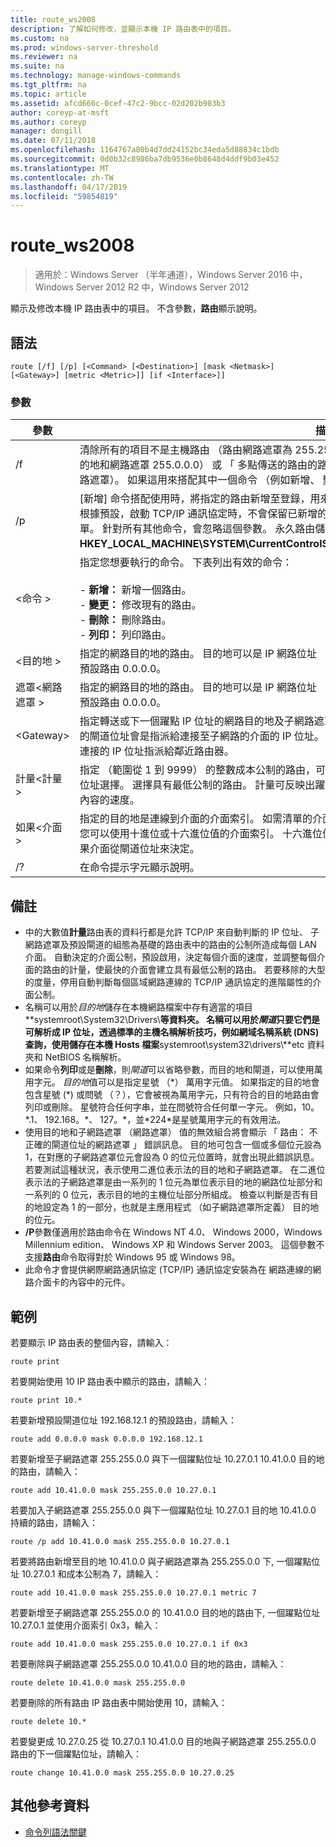 ```yaml
---
title: route_ws2008
description: 了解如何修改，並顯示本機 IP 路由表中的項目。
ms.custom: na
ms.prod: windows-server-threshold
ms.reviewer: na
ms.suite: na
ms.technology: manage-windows-commands
ms.tgt_pltfrm: na
ms.topic: article
ms.assetid: afcd666c-0cef-47c2-9bcc-02d202b983b3
author: coreyp-at-msft
ms.author: coreyp
manager: dongill
ms.date: 07/11/2018
ms.openlocfilehash: 1164767a80b4d7dd24152bc34eda5d88834c1bdb
ms.sourcegitcommit: 0d0b32c8986ba7db9536e0b8648d4ddf9b03e452
ms.translationtype: MT
ms.contentlocale: zh-TW
ms.lasthandoff: 04/17/2019
ms.locfileid: "59854819"
---
```

# <a name="routews2008"></a>route_ws2008

>適用於：Windows Server （半年通道），Windows Server 2016 中，Windows Server 2012 R2 中，Windows Server 2012

顯示及修改本機 IP 路由表中的項目。 不含參數，**路由**顯示說明。   

## <a name="syntax"></a>語法  
```  
route [/f] [/p] [<Command> [<Destination>] [mask <Netmask>] [<Gateway>] [metric <Metric>]] [if <Interface>]]  
```  

### <a name="parameters"></a>參數  

|參數|描述|  
|-------|--------|  
|/f|清除所有的項目不是主機路由 （路由網路遮罩為 255.255.255.255） 」、 「 回送網路路由 （127.0.0.0 的目的地和網路遮罩 255.0.0.0） 或 「 多點傳送的路由的路由表，目的地為 224.0.0.0 （路由和 240.0.0.0 的網路遮罩）。 如果這用來搭配其中一個命令 （例如新增、 變更或刪除），資料表就會清除之前執行命令。|  
|/p|[新增] 命令搭配使用時，將指定的路由新增至登錄，用來初始化 IP 路由表，每次啟動時的 TCP/IP 通訊協定。 根據預設，啟動 TCP/IP 通訊協定時，不會保留已新增的路由。 列印命令搭配使用時，會顯示持續性的路由清單。 針對所有其他命令，會忽略這個參數。 永久路由儲存在登錄位置**HKEY_LOCAL_MACHINE\SYSTEM\CurrentControlSet\Services\Tcpip\Parameters\PersistentRoutes**。|  
|\<命令 >|指定您想要執行的命令。 下表列出有效的命令：<br /><br />-   **新增：** 新增一個路由。<br />-   **變更：** 修改現有的路由。<br />-   **刪除：** 刪除路由。<br />-   **列印：** 列印路由。|  
|\<目的地 >|指定的網路目的地的路由。 目的地可以是 IP 網路位址 （網路位址的主機位元會設為 0）、 主機路由，IP 位址或預設路由 0.0.0.0。|  
|遮罩\<網路遮罩 >|指定的網路目的地的路由。 目的地可以是 IP 網路位址 （網路位址的主機位元會設為 0）、 主機路由，IP 位址或預設路由 0.0.0.0。|  
|\<Gateway>|指定轉送或下一個躍點 IP 位址的網路目的地及子網路遮罩所定義的位址會連線到其中。 本機連接的子網路路由的閘道位址會是指派給連接至子網路的介面的 IP 位址。 遠端路由，都可以跨一或多個路由器的閘道位址是直接連接的 IP 位址指派給鄰近路由器。|  
|計量\<計量 >|指定 （範圍從 1 到 9999） 的整數成本公制的路由，可在多個路由的路由表中最緊密符合 轉送的封包的目的地位址選擇。 選擇具有最低公制的路由。 計量可反映出躍點數目、 路徑、 路徑可靠性、 路徑輸送量或系統管理內容的速度。|  
|如果\<介面 >|指定的目的地是連線到介面的介面索引。 如需清單的介面和其對應的介面索引，使用 route print 命令的顯示。 您可以使用十進位或十六進位值的介面索引。 十六進位值，如前面以 0x 的十六進位數字。 當省略參數時，如果介面從閘道位址來決定。|  
|/?|在命令提示字元顯示說明。|  

## <a name="remarks"></a>備註  
-   中的大數值**計量**路由表的資料行都是允許 TCP/IP 來自動判斷的 IP 位址、 子網路遮罩及預設閘道的組態為基礎的路由表中的路由的公制所造成每個 LAN 介面。 自動決定的介面公制，預設啟用，決定每個介面的速度，並調整每個介面的路由的計量，使最快的介面會建立具有最低公制的路由。 若要移除的大型的度量，停用自動判斷每個區域網路連線的 TCP/IP 通訊協定的進階屬性的介面公制。  
-   名稱可以用於*目的地*儲存在本機網路檔案中存有適當的項目**systemroot\System32\Drivers\\**等資料夾。 名稱可以用於*閘道*只要它們是可解析成 IP 位址，透過標準的主機名稱解析技巧，例如網域名稱系統 (DNS) 查詢，使用儲存在本機 Hosts 檔案**systemroot\system32\drivers\\**etc 資料夾和 NetBIOS 名稱解析。  
-   如果命令**列印**或是**刪除**，則*閘道*可以省略參數，而目的地和閘道，可以使用萬用字元。 *目的地*值可以是指定星號 （*） 萬用字元值。 如果指定的目的地會包含星號 (\*) 或問號 （？），它會被視為萬用字元，只有符合的目的地路由會列印或刪除。 星號符合任何字串，並在問號符合任何單一字元。 例如，10。\*.1、 192.168。\*、 127。\*，並\*224\*是星號萬用字元的有效用法。  
-   使用目的地和子網路遮罩 （網路遮罩） 值的無效組合將會顯示 「 路由： 不正確的閘道位址的網路遮罩 」 錯誤訊息。 目的地可包含一個或多個位元設為 1，在對應的子網路遮罩位元會設為 0 的位元位置時，就會出現此錯誤訊息。 若要測試這種狀況，表示使用二進位表示法的目的地和子網路遮罩。 在二進位表示法的子網路遮罩是由一系列的 1 位元為單位表示目的地的網路位址部分和一系列的 0 位元，表示目的地的主機位址部分所組成。 檢查以判斷是否有目的地設定為 1 的一部分，也就是主應用程式 （如子網路遮罩所定義） 目的地的位元。  
-   **/P**參數僅適用於路由命令在 Windows NT 4.0、 Windows 2000，Windows Millennium edition、 Windows XP 和 Windows Server 2003。 這個參數不支援**路由**命令取得對於 Windows 95 或 Windows 98。  
-   此命令才會提供網際網路通訊協定 (TCP/IP) 通訊協定安裝為在 網路連線的網路介面卡的內容中的元件。  

## <a name="BKMK_Examples"></a>範例  
若要顯示 IP 路由表的整個內容，請輸入：  
```  
route print  
```  
若要開始使用 10 IP 路由表中顯示的路由，請輸入：  
```  
route print 10.*  
```  
若要新增預設閘道位址 192.168.12.1 的預設路由，請輸入：  
```  
route add 0.0.0.0 mask 0.0.0.0 192.168.12.1  
```  
若要新增至子網路遮罩 255.255.0.0 與下一個躍點位址 10.27.0.1 10.41.0.0 目的地的路由，請輸入：  
```  
route add 10.41.0.0 mask 255.255.0.0 10.27.0.1  
```  
若要加入子網路遮罩 255.255.0.0 與下一個躍點位址 10.27.0.1 目的地 10.41.0.0 持續的路由，請輸入：  
```  
route /p add 10.41.0.0 mask 255.255.0.0 10.27.0.1  
```  
若要將路由新增至目的地 10.41.0.0 與子網路遮罩為 255.255.0.0 下, 一個躍點位址 10.27.0.1 和成本公制為 7，請輸入：  
```  
route add 10.41.0.0 mask 255.255.0.0 10.27.0.1 metric 7  
```  
若要新增至子網路遮罩 255.255.0.0 的 10.41.0.0 目的地的路由下, 一個躍點位址 10.27.0.1 並使用介面索引 0x3，輸入：  
```  
route add 10.41.0.0 mask 255.255.0.0 10.27.0.1 if 0x3  
```  
若要刪除與子網路遮罩 255.255.0.0 10.41.0.0 目的地的路由，請輸入：  
```  
route delete 10.41.0.0 mask 255.255.0.0  
```  
若要刪除的所有路由 IP 路由表中開始使用 10，請輸入：  
```  
route delete 10.*  
```  
若要變更成 10.27.0.25 從 10.27.0.1 10.41.0.0 目的地與子網路遮罩 255.255.0.0 路由的下一個躍點位址，請輸入：  
```  
route change 10.41.0.0 mask 255.255.0.0 10.27.0.25  
```  

## <a name="additional-references"></a>其他參考資料  
-   [命令列語法關鍵](command-line-syntax-key.md)  
